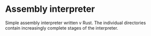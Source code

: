 # Assembly interpreter
Simple assembly interpreter written v Rust. The individual directories contain increasingly complete stages of the
interpreter.
